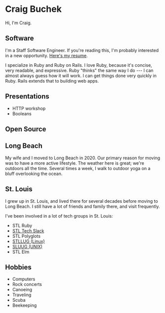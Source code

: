 Craig Buchek
============

Hi, I'm Craig.

## Software

I'm a Staff Software Engineer.
If you're reading this, I'm probably interested in a new opportunity.
[Here's my resume](https://resume.craigbuchek.com).

I specialize in Ruby and Ruby on Rails.
I love Ruby, because it's concise, very readable, and expressive.
Ruby "thinks" the same way I do --- I can almost always guess how it will work.
I can get things done very quickly in Ruby.
Rails extends that to building web apps.

## Presentations

- HTTP workshop
- Booleans

## Open Source



## Long Beach

My wife and I moved to Long Beach in 2020.
Our primary reason for moving was to have a more active lifestyle.
The weather here is great; we're outdoors all the time.
Several times a week, I walk to outdoor yoga on a bluff overlooking the ocean.

## St. Louis

I grew up in St. Louis, and lived there for several decades before moving to Long Beach.
I still have a lot of friends and family there, and visit frequently.

I've been involved in a lot of tech groups in St. Louis:

- STL Ruby
- [STL Tech Slack](https://stltech.org/)
- STL Polyglots
- [STLLUG (Linux)](http://stllinux.org/)
- [SLUUG (UNIX)](http://sluug.org/)
- STL Elm

## Hobbies

- Computers
- Rock concerts
- Canoeing
- Traveling
- Scuba
- Beekeeping
